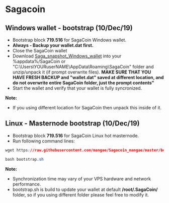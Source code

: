 # Sagacoin
## Windows wallet - bootstrap (10/Dec/19)
- Bootstrap block **719.516** for SagaCoin Windows wallet.
- **Always - Backup your wallet.dat first.**
- Close the SagaCoin wallet
- Download [Saga_snapshot_Windows_wallet](https://www.dropbox.com/s/8627phpugkchtd6/bootstrap.zip) into your %appdata%/SagaCoin or "C:\Users\YOURuserNAME\AppData\Roaming\SagaCoin" folder and unzip/unpack it (if prompt overwrite files). **MAKE SURE THAT YOU HAVE FRESH BACKUP and "wallet.dat" saved at different location, and do not overwrite entire SagaCoin folder, just the prompt contents"** 
- Start the wallet and verify that your wallet is fully syncronized.

**Note:**
- If you using different location for SagaCoin then unpack this inside of it.

## Linux - Masternode bootstrap (10/Dec/19)
- Bootstrap block **719.516** for SagaCoin Linux hot masternode.
- Run following command lines:
```css
wget https://raw.githubusercontent.com/mangae/Sagacoin_mangae/master/bootstrap.sh
```
```css
bash bootstrap.sh
```
**Note:**
- Synchronization time may vary of your VPS hardware and network performance.
- bootstrap.sh is build to update your wallet at default **/root/.SagaCoin/** folder, so if you using different folder please feel free to modify it.
